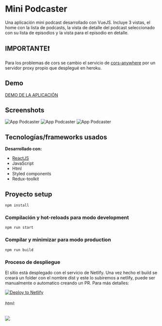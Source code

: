 # Mini Podcaster
Una aplicación mini podcast desarrollado con VueJS. Incluye 3 vistas, el home con la lista de podcasts, la vista de detalle del podcast seleccionado con su lista de episodios y la vista para el episodio en detalle.

## IMPORTANTE❗
Para los problemas de cors se cambio el servicio de [cors-anywhere](https://cors-anywhere.herokuapp.com/) por un servidor proxy propio que desplegué en heroku.

## Demo
[DEMO DE LA APLICACIÓN](https://mini-podcaster-react.netlify.app/)

## Screenshots
![App Podcaster](https://i.imgur.com/M3LgGIZ.png)
![App Podcaster](https://i.imgur.com/Tcxpgpr.png?1)
![App Podcaster](https://i.imgur.com/MWErUZb.png?1)

## Tecnologías/frameworks usados
<b>Desarrollado con:</b>
- [ReactJS](https://v2.vuejs.org/)
- JavaScript
- Html
- Styled components
- Redux-toolkit

## Proyecto setup
```
npm install
```

### Compilación y hot-reloads para modo development
```
npm run start
```

### Compilar y minimizar para modo production
```
npm run build
```


### Proceso de despliegue

El sitio está desplegado con el servicio de Netlify. Una vez hecho el build se creará un folder con el nombre dist y este lo subiremos a netlify, puede ser manualmente o automatico creando un PR. Para más detalles:

[![Deploy to Netlify](https://www.netlify.com/img/deploy/button.svg)](https://app.netlify.com/start/deploy?repository=https://github.com/netlify-templates/next-netlify-starter)

###### html:
<a href="https://app.netlify.com/start/deploy?repository=https://github.com/netlify-templates/next-netlify-starter"><img src="https://www.netlify.com/img/deploy/button.svg"></a>
